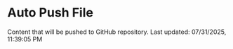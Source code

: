 # Auto Push File

Content that will be pushed to GitHub repository.
Last updated: 07/31/2025, 11:39:05 PM